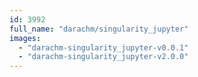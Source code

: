 ```yaml
---
id: 3992
full_name: "darachm/singularity_jupyter"
images: 
  - "darachm-singularity_jupyter-v0.0.1"
  - "darachm-singularity_jupyter-v2.0.0"
---
```


